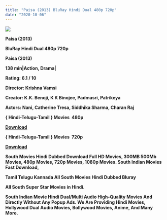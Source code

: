 ```yaml
---
title: "Paisa (2013) BluRay Hindi Dual 480p 720p"
date: "2020-10-06"
---
```


[**![](https://1.bp.blogspot.com/-b2pBrSbMdcs/X3LUDMgsKqI/AAAAAAAAARY/txKIasYrMVEIlVPuccIrXNwnEbltqHy0QCLcBGAsYHQ/s16000/pisa.webp)**](https://1.bp.blogspot.com/-b2pBrSbMdcs/X3LUDMgsKqI/AAAAAAAAARY/txKIasYrMVEIlVPuccIrXNwnEbltqHy0QCLcBGAsYHQ/s678/pisa.webp)

 **Paisa (2013)**

**BluRay Hindi Dual 480p 720p** 

**Paisa (2013)**

**138 min|Action, Drama|**

**Rating: 6.1 / 10** 

**Director: Krishna Vamsi**

**Creator: K.K. Benoji, K K Binojee, Padmasri, Patrikeya**

**Actors: Nani, Catherine Tresa, Siddhika Sharma, Charan Raj**

**{ Hindi-Telugu-Tamil } Movies  480p**

[**Download**](https://earningkarlo.blogspot.com/2020/06/blogger-main-movie-downloading-site.html#?o=57363365280ee24b00043d6dbc73968bdf0f33786ef9f2a241928ae5b8f1195a8adcfca45cfd973243c9d94a6bd42e960012b1025c8a3d99c8452e014d466c22f379d71f2ecd154011a1cffb77d2284ff47bc46c31829bfb39ace7b75c2079dc1c2cf304e7c6bb6e792885a933df11972592c1ce3a8884e2efa27bc050f2b564d6546e66f5f69b319f788d49a3b9abaecbaa43dc392a97c2)

**{ Hindi-Telugu-Tamil } Movies  720p**

[**Download**](https://earningkarlo.blogspot.com/2020/01/sell-karo-earn-karo-3-legit-app-best.html#?o=fb9cc994b357a4ebe5c8cd37e84fceac5076fdb602aa31407f15878acc1d7b2afa3bd41fad451d29758351c92ffdd68dc5e5cec5d282e2b62ff8c06619416ac8f5d161572970c994a565f0dbe7904ef5a116076485d332299207be81556735984cceacade86e3546e4411d933c588faa6c72a94b30cc2e5320fff9046f68192e7c30982b140b9c982882a85a22a0452b86a3ba72802ef673)

 **South Movies Hindi Dubbed Download Full HD Movies, 300MB 500Mb Movies, 480p Movies, 720p Movies, 1080p Movies. South Indian Movies Fast Download,**

**Tamil Telugu Kannada All South Movies Hindi Dubbed Bluray**

**All South Super Star Movies in Hindi.**

**South Indian Movie Hindi Dual/Multi Audio High-Quality Movies And  Directly Without Any Popup Ads. We Are Providing Hindi Movies, Hollywood Dual Audio Movies, Bollywood Movies, Anime, And Many More.**
